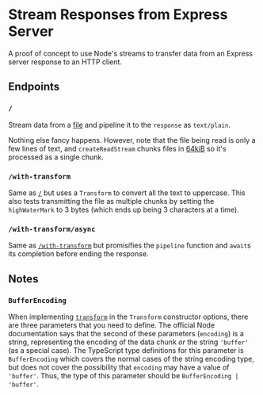 # Stream Responses from Express Server

A proof of concept to use Node's streams to transfer data from an Express server response to an HTTP client.

## Endpoints

### `/`

Stream data from a [file](./testdata.txt) and pipeline it to the `response` as `text/plain`.

Nothing else fancy happens. However, note that the file being read is only a few lines of text, and `createReadStream` chunks files in [64kiB](https://nodejs.org/docs/latest-v16.x/api/fs.html#fs_fs_createreadstream_path_options) so it's processed as a single chunk.

### `/with-transform`

Same as [`/`](#/) but uses a `Transform` to convert all the text to uppercase. This also tests transmitting the file as multiple chunks by setting the `highWaterMark` to 3 bytes (which ends up being 3 characters at a time).

### `/with-transform/async`

Same as [`/with-transform`](#/with-transform) but promisifies the `pipeline` function and `await`s its completion before ending the response.

## Notes

### `BufferEncoding`

When implementing [`transform`](https://nodejs.org/docs/latest-v16.x/api/stream.html#stream_transform_transform_chunk_encoding_callback) in the `Transform` constructor options, there are three parameters that you need to define. The official Node documentation says that the second of these parameters (`encoding`) is a string, representing the encoding of the data chunk _or_ the string `'buffer'` (as a special case). The TypeScript type definitions for this parameter is `BufferEncoding` which covers the normal cases of the string encoding type, but does not cover the possibility that `encoding` may have a value of `'buffer'`. Thus, the type of this parameter should be `BufferEncoding | 'buffer'`.
